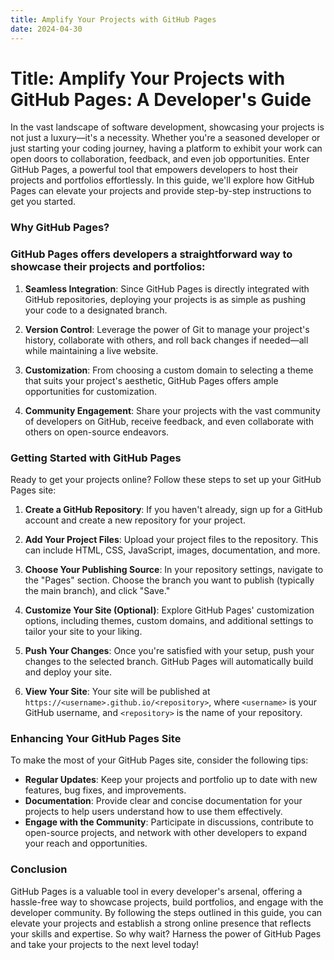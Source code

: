 ```yaml
---
title: Amplify Your Projects with GitHub Pages
date: 2024-04-30
---
```



# Title: Amplify Your Projects with GitHub Pages: A Developer's Guide

In the vast landscape of software development, showcasing your projects is not just a luxury—it's a necessity. Whether you're a seasoned developer or just starting your coding journey, having a platform to exhibit your work can open doors to collaboration, feedback, and even job opportunities. Enter GitHub Pages, a powerful tool that empowers developers to host their projects and portfolios effortlessly. In this guide, we'll explore how GitHub Pages can elevate your projects and provide step-by-step instructions to get you started.

### Why GitHub Pages?

### GitHub Pages offers developers a straightforward way to showcase their projects and portfolios:

1. **Seamless Integration**: Since GitHub Pages is directly integrated with GitHub repositories, deploying your projects is as simple as pushing your code to a designated branch.

2. **Version Control**: Leverage the power of Git to manage your project's history, collaborate with others, and roll back changes if needed—all while maintaining a live website.

3. **Customization**: From choosing a custom domain to selecting a theme that suits your project's aesthetic, GitHub Pages offers ample opportunities for customization.

4. **Community Engagement**: Share your projects with the vast community of developers on GitHub, receive feedback, and even collaborate with others on open-source endeavors.

### Getting Started with GitHub Pages

Ready to get your projects online? Follow these steps to set up your GitHub Pages site:

1. **Create a GitHub Repository**: If you haven't already, sign up for a GitHub account and create a new repository for your project.

2. **Add Your Project Files**: Upload your project files to the repository. This can include HTML, CSS, JavaScript, images, documentation, and more.

3. **Choose Your Publishing Source**: In your repository settings, navigate to the "Pages" section. Choose the branch you want to publish (typically the main branch), and click "Save."

4. **Customize Your Site (Optional)**: Explore GitHub Pages' customization options, including themes, custom domains, and additional settings to tailor your site to your liking.

5. **Push Your Changes**: Once you're satisfied with your setup, push your changes to the selected branch. GitHub Pages will automatically build and deploy your site.

6. **View Your Site**: Your site will be published at `https://<username>.github.io/<repository>`, where `<username>` is your GitHub username, and `<repository>` is the name of your repository.

### Enhancing Your GitHub Pages Site

To make the most of your GitHub Pages site, consider the following tips:

- **Regular Updates**: Keep your projects and portfolio up to date with new features, bug fixes, and improvements.
- **Documentation**: Provide clear and concise documentation for your projects to help users understand how to use them effectively.
- **Engage with the Community**: Participate in discussions, contribute to open-source projects, and network with other developers to expand your reach and opportunities.

### Conclusion

GitHub Pages is a valuable tool in every developer's arsenal, offering a hassle-free way to showcase projects, build portfolios, and engage with the developer community. By following the steps outlined in this guide, you can elevate your projects and establish a strong online presence that reflects your skills and expertise. So why wait? Harness the power of GitHub Pages and take your projects to the next level today!
